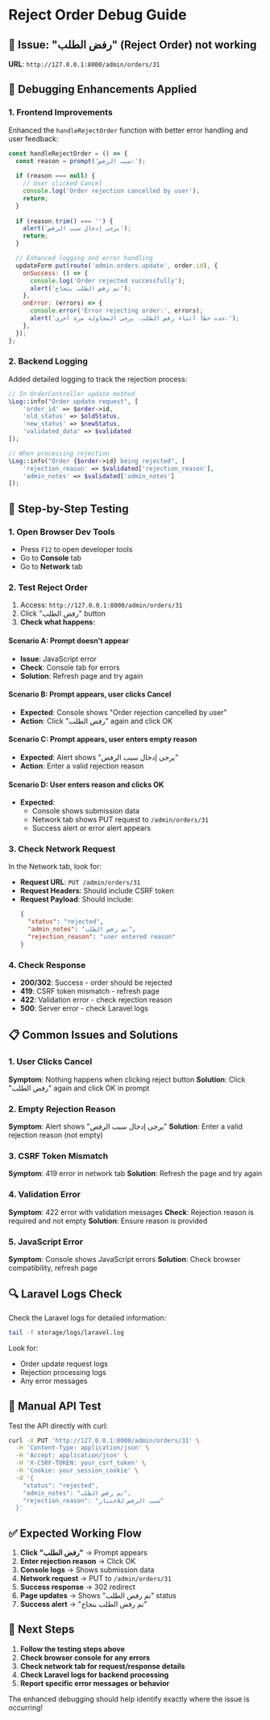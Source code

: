 # Reject Order Debug Guide

## 🐛 **Issue**: "رفض الطلب" (Reject Order) not working

**URL**: `http://127.0.0.1:8000/admin/orders/31`

## 🔧 **Debugging Enhancements Applied**

### 1. **Frontend Improvements**
Enhanced the `handleRejectOrder` function with better error handling and user feedback:

```javascript
const handleRejectOrder = () => {
  const reason = prompt('سبب الرفض:');
  
  if (reason === null) {
    // User clicked Cancel
    console.log('Order rejection cancelled by user');
    return;
  }
  
  if (reason.trim() === '') {
    alert('يرجى إدخال سبب الرفض');
    return;
  }

  // Enhanced logging and error handling
  updateForm.put(route('admin.orders.update', order.id), {
    onSuccess: () => {
      console.log('Order rejected successfully');
      alert('تم رفض الطلب بنجاح');
    },
    onError: (errors) => {
      console.error('Error rejecting order:', errors);
      alert('حدث خطأ أثناء رفض الطلب. يرجى المحاولة مرة أخرى.');
    },
  });
};
```

### 2. **Backend Logging**
Added detailed logging to track the rejection process:

```php
// In OrderController update method
\Log::info("Order update request", [
    'order_id' => $order->id,
    'old_status' => $oldStatus,
    'new_status' => $newStatus,
    'validated_data' => $validated
]);

// When processing rejection
\Log::info("Order {$order->id} being rejected", [
    'rejection_reason' => $validated['rejection_reason'],
    'admin_notes' => $validated['admin_notes']
]);
```

## 🧪 **Step-by-Step Testing**

### 1. **Open Browser Dev Tools**
- Press `F12` to open developer tools
- Go to **Console** tab
- Go to **Network** tab

### 2. **Test Reject Order**
1. Access: `http://127.0.0.1:8000/admin/orders/31`
2. Click "رفض الطلب" button
3. **Check what happens:**

#### **Scenario A: Prompt doesn't appear**
- **Issue**: JavaScript error
- **Check**: Console tab for errors
- **Solution**: Refresh page and try again

#### **Scenario B: Prompt appears, user clicks Cancel**
- **Expected**: Console shows "Order rejection cancelled by user"
- **Action**: Click "رفض الطلب" again and click OK

#### **Scenario C: Prompt appears, user enters empty reason**
- **Expected**: Alert shows "يرجى إدخال سبب الرفض"
- **Action**: Enter a valid rejection reason

#### **Scenario D: User enters reason and clicks OK**
- **Expected**: 
  - Console shows submission data
  - Network tab shows PUT request to `/admin/orders/31`
  - Success alert or error alert appears

### 3. **Check Network Request**
In the Network tab, look for:
- **Request URL**: `PUT /admin/orders/31`
- **Request Headers**: Should include CSRF token
- **Request Payload**: Should include:
  ```json
  {
    "status": "rejected",
    "admin_notes": "تم رفض الطلب",
    "rejection_reason": "user entered reason"
  }
  ```

### 4. **Check Response**
- **200/302**: Success - order should be rejected
- **419**: CSRF token mismatch - refresh page
- **422**: Validation error - check rejection reason
- **500**: Server error - check Laravel logs

## 📋 **Common Issues and Solutions**

### 1. **User Clicks Cancel**
**Symptom**: Nothing happens when clicking reject button
**Solution**: Click "رفض الطلب" again and click OK in prompt

### 2. **Empty Rejection Reason**
**Symptom**: Alert shows "يرجى إدخال سبب الرفض"
**Solution**: Enter a valid rejection reason (not empty)

### 3. **CSRF Token Mismatch**
**Symptom**: 419 error in network tab
**Solution**: Refresh the page and try again

### 4. **Validation Error**
**Symptom**: 422 error with validation messages
**Check**: Rejection reason is required and not empty
**Solution**: Ensure reason is provided

### 5. **JavaScript Error**
**Symptom**: Console shows JavaScript errors
**Solution**: Check browser compatibility, refresh page

## 🔍 **Laravel Logs Check**

Check the Laravel logs for detailed information:

```bash
tail -f storage/logs/laravel.log
```

Look for:
- Order update request logs
- Rejection processing logs
- Any error messages

## 🧪 **Manual API Test**

Test the API directly with curl:

```bash
curl -X PUT 'http://127.0.0.1:8000/admin/orders/31' \
  -H 'Content-Type: application/json' \
  -H 'Accept: application/json' \
  -H 'X-CSRF-TOKEN: your_csrf_token' \
  -H 'Cookie: your_session_cookie' \
  -d '{
    "status": "rejected",
    "admin_notes": "تم رفض الطلب",
    "rejection_reason": "سبب الرفض للاختبار"
  }'
```

## ✅ **Expected Working Flow**

1. **Click "رفض الطلب"** → Prompt appears
2. **Enter rejection reason** → Click OK
3. **Console logs** → Shows submission data
4. **Network request** → PUT to `/admin/orders/31`
5. **Success response** → 302 redirect
6. **Page updates** → Shows "تم رفض الطلب" status
7. **Success alert** → "تم رفض الطلب بنجاح"

## 🎯 **Next Steps**

1. **Follow the testing steps above**
2. **Check browser console for any errors**
3. **Check network tab for request/response details**
4. **Check Laravel logs for backend processing**
5. **Report specific error messages or behavior**

The enhanced debugging should help identify exactly where the issue is occurring!
